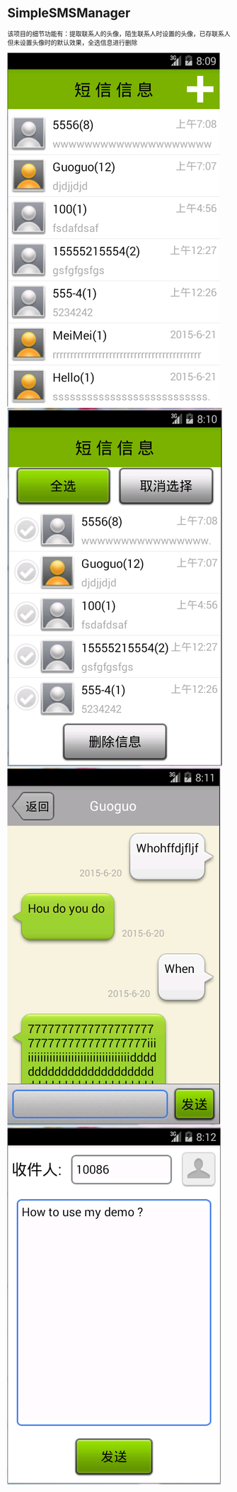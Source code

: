 # SimpleSMSManager
该项目的细节功能有：提取联系人的头像，陌生联系人时设置的头像，已存联系人但未设置头像时的默认效果，全选信息进行删除


![image](https://github.com/Robin-Yang/SimpleSMSManager/blob/master/screenshots/第一个页面.png)
![image](https://github.com/Robin-Yang/SimpleSMSManager/blob/master/screenshots/1.1.png)
![image](https://github.com/Robin-Yang/SimpleSMSManager/blob/master/screenshots/第二页面.png)
![image](https://github.com/Robin-Yang/SimpleSMSManager/blob/master/screenshots/第三页面.png)
